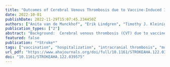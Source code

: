 ```yaml
---
title: "Outcomes of Cerebral Venous Thrombosis due to Vaccine-Induced Immune Thrombotic Thrombocytopenia After the Acute Phase"
date: 2022-10-01
publishDate: 2022-11-29T15:07:45.234450Z
authors: ["Anita van de Munckhof", "Erik Lindgren", "Timothy J. Kleinig", "Thalia S. Field", "Charlotte Cordonnier", "Katarzyna Krzywicka", "Sven Poli", "Mayte Sánchez van Kammen", "Afshin Borhani-Haghighi", "Robin Lemmens", "Adrian Scutelnic", "Alfonso Ciccone", "Thomas Gattringer", "Matthias Wittstock", "Vanessa Dizonno", "Annemie Devroye", "Ahmed Elkady", "Albrecht Günther", "Alvaro Cervera", "Annerose Mengel", "Beng Lim Alvin Chew", "Brian Buck", "Carla Zanferrari", "Carlos Garcia-Esperon", "Christian Jacobi", "Cristina Soriano", "Dominik Michalski", "Zohreh Zamani", "Dylan Blacquiere", "Elias Johansson", "Elisa Cuadrado-Godia", "Fabrice Vuillier", "Felix J. Bode", "François Caparros", "Frank Maier", "Georgios Tsivgoulis", "Hans D. Katzberg", "Jiangang Duan", "Jim Burrow", "Johann Pelz", "Joshua Mbroh", "Joyce Oen", "Judith Schouten", "Julian Zimmermann", "Karl Ng", "Katia Garambois", "Marco Petruzzellis", "Mariana Carvalho Dias", "Masoud Ghiasian", "Michele Romoli", "Miguel Miranda", "Miriam Wronski", "Mona Skjelland", "Mostafa Almasi-Dooghaee", "Pauline Cuisenier", "Seán Murphy", "Serge Timsit", "Shelagh B. Coutts", "Silvia Schönenberger", "Simon Nagel", "Sini Hiltunen", "Sophie Chatterton", "Thomas Cox", "Thorsten Bartsch", "Vahid Shaygannejad", "Zahra Mirzaasgari", "Saskia Middeldorp", "Marcel M. Levi", "Johanna A. Kremer Hovinga", "Katarina Jood", "Turgut Tatlisumak", "Jukka Putaala", "Mirjam R. Heldner", "Marcel Arnold", "Diana Aguiar de Sousa", "José M. Ferro", "Jonathan M. Coutinho", "for the Cerebral Venous Sinus Thrombosis With Thrombocytopenia Syndrome Study Group"]
publication_types: ["2"]
abstract: "Background:  Cerebral venous thrombosis (CVT) due to vaccine-induced immune thrombotic thrombocytopenia (VITT) is a severe condition, with high in-hospital mortality rates. Here, we report clinical outcomes of patients with CVT-VITT after SARS-CoV-2 (severe acute respiratory syndrome coronavirus 2) vaccination who survived initial hospitalization.  Methods:  We used data from an international registry of patients who developed CVT within 28 days of SARS-CoV-2 vaccination, collected until February 10, 2022. VITT diagnosis was classified based on the Pavord criteria. Outcomes were mortality, functional independence (modified Rankin Scale score 0–2), VITT relapse, new thrombosis, and bleeding events (all after discharge from initial hospitalization).  Results:  Of 107 CVT-VITT cases, 43 (40%) died during initial hospitalization. Of the remaining 64 patients, follow-up data were available for 60 (94%) patients (37 definite VITT, 9 probable VITT, and 14 possible VITT). Median age was 40 years and 45/60 (75%) patients were women. Median follow-up time was 150 days (interquartile range, 94–194). Two patients died during follow-up (3% [95% CI, 1%–11%). Functional independence was achieved by 53/60 (88% [95% CI, 78%–94%]) patients. No new venous or arterial thrombotic events were reported. One patient developed a major bleeding during follow-up (fatal intracerebral bleed).  Conclusions:  In contrast to the high mortality of CVT-VITT in the acute phase, mortality among patients who survived the initial hospitalization was low, new thrombotic events did not occur, and bleeding events were rare. Approximately 9 out of 10 CVT-VITT patients who survived the acute phase were functionally independent at follow-up."
featured: false
publication: "*Stroke*"
tags: ["vaccination", "hospitalization", "intracranial thrombosis", "mortality", "thrombocytopenia", "venous thrombosis"]
url_pdf: "https://www.ahajournals.org/doi/full/10.1161/STROKEAHA.122.039575"
doi: "10.1161/STROKEAHA.122.039575"
---
```


